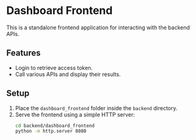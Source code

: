# Dashboard Frontend

This is a standalone frontend application for interacting with the backend APIs.

## Features
- Login to retrieve access token.
- Call various APIs and display their results.

## Setup
1. Place the `dashboard_frontend` folder inside the `backend` directory.
2. Serve the frontend using a simple HTTP server:
   ```bash
   cd backend/dashboard_frontend
   python -m http.server 8080